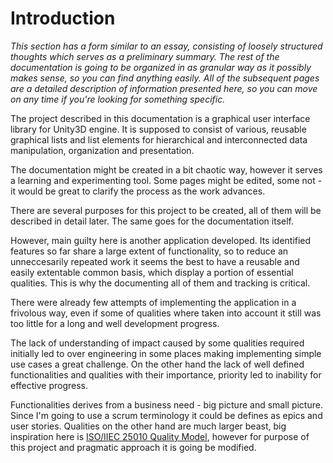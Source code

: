     
# Introduction

*This section has a form similar to an essay, consisting of loosely structured thoughts which serves as a preliminary summary. The rest of the documentation is going to be organized in as granular way as it possibly makes sense, so you can find anything easily. All of the subsequent pages are a detailed description of information presented here, so you can move on any time if you're looking for something specific.*

The project described in this documentation is a graphical user interface library for Unity3D engine. It is supposed to consist of various, reusable graphical lists and list elements for hierarchical and interconnected data manipulation, organization and presentation. 

The documentation might be created in a bit chaotic way, however it serves a learning and experimenting tool. Some pages might be edited, some not - it would be great to clarify the process as the work advances.

There are several purposes for this project to be created, all of them will be described in detail later. The same goes for the documentation itself.

However, main guilty here is another application developed. Its identified features so far share a large extent of functionality, so to reduce an unneccesarily repeated work it seems the best to have a reusable and easily extentable common basis, which display a portion of essential qualities. This is why the documenting all of them and tracking is critical.

There were already few attempts of implementing the application in a frivolous way, even if some of qualities where taken into account it still was too little for a long and well development progress.

The lack of understanding of impact caused by some qualities required initially led to over engineering in some places making implementing simple use cases a great challenge. On the other hand the lack of well defined functionalities and qualities with their importance, priority led to inability for effective progress.

Functionalities derives from a business need - big picture and small picture. Since I'm going to use a scrum terminology it could be defines as epics and user stories.
Qualities on the other hand are much larger beast, big inspiration here is [ISO/IIEC 25010 Quality Model](https://iso25000.com/index.php/en/iso-25000-standards/iso-25010), however for purpose of this project and pragmatic approach it is going be modified.


